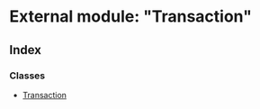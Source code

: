 # External module: "Transaction"

## Index

### Classes

- [Transaction](../classes/_transaction_.transaction.md)

